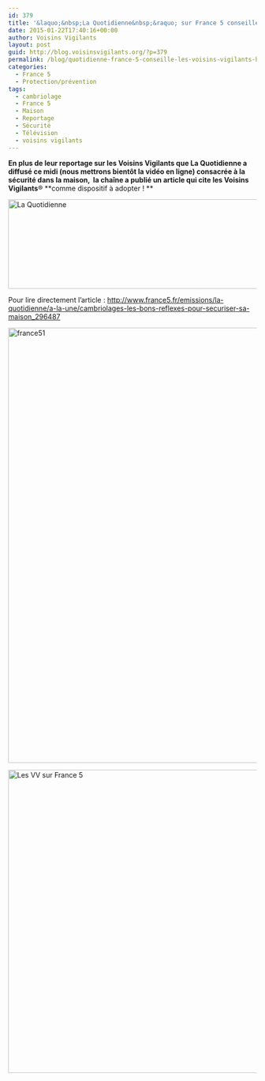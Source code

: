 ```yaml
---
id: 379
title: '&laquo;&nbsp;La Quotidienne&nbsp;&raquo; sur France 5 conseille les Voisins Vigilants !'
date: 2015-01-22T17:40:16+00:00
author: Voisins Vigilants
layout: post
guid: http://blog.voisinsvigilants.org/?p=379
permalink: /blog/quotidienne-france-5-conseille-les-voisins-vigilants-httpblog-voisinsvigilants-orgp379previewtrue/
categories:
  - France 5
  - Protection/prévention
tags:
  - cambriolage
  - France 5
  - Maison
  - Reportage
  - Sécurité
  - Télévision
  - voisins vigilants
---
```

**En plus de leur reportage sur les Voisins Vigilants que La Quotidienne a diffusé ce midi (nous mettrons bientôt la vidéo en ligne) consacrée à la sécurité dans la maison,  la chaîne a publié un article qui cite les Voisins Vigilants**® **comme dispositif à adopter ! **
  
[<img class="alignnone size-full wp-image-626" src="http://blog.voisinsvigilants.org/presse/wp-content/uploads/sites/5/2015/01/laquotidienne.jpg" alt="La Quotidienne" width="819" height="181" />](http://blog.voisinsvigilants.org/presse/wp-content/uploads/sites/5/2015/01/laquotidienne.jpg)

Pour lire directement l&rsquo;article : <a href="http://www.france5.fr/emissions/la-quotidienne/a-la-une/cambriolages-les-bons-reflexes-pour-securiser-sa-maison_296487" target="_blank">http://www.france5.fr/emissions/la-quotidienne/a-la-une/cambriolages-les-bons-reflexes-pour-securiser-sa-maison_296487</a>

<!--more-->

[<img class="alignnone size-full wp-image-632" src="http://blog.voisinsvigilants.org/presse/wp-content/uploads/sites/5/2015/01/france51.jpg" alt="france51" width="663" height="881" />](http://blog.voisinsvigilants.org/presse/wp-content/uploads/sites/5/2015/01/france51.jpg)

[<img class="alignnone size-full wp-image-633" src="http://blog.voisinsvigilants.org/presse/wp-content/uploads/sites/5/2015/01/france52.jpg" alt="Les VV sur France 5" width="631" height="614" />](http://blog.voisinsvigilants.org/presse/wp-content/uploads/sites/5/2015/01/france52.jpg)

&nbsp;